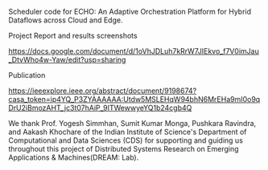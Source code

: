 Scheduler code for ECHO: An Adaptive Orchestration Platform for Hybrid Dataflows across Cloud and Edge.


Project Report and results screenshots 

https://docs.google.com/document/d/1oVhJDLuh7kRrW7JIEkvo_f7V0imJau_DtvWho4w-Yaw/edit?usp=sharing

Publication 

https://ieeexplore.ieee.org/abstract/document/9198674?casa_token=ip4YQ_P3ZYAAAAAA:Utdw5MSLEHqW94bhN6MrEHa9mI0o9qDrU2iBmozAHT_jc3t07hAiP_9ITWewwyeYQ1b24cgb4Q


We thank Prof. Yogesh Simmhan, Sumit Kumar Monga, Pushkara Ravindra, and Aakash Khochare of the Indian Institute of Science's Department of Computational and Data Sciences (CDS) for supporting and guiding us throughout this project of Distributed Systems Research on Emerging Applications & Machines(DREAM: Lab).
